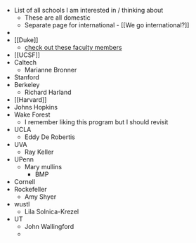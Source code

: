 - List of all schools I am interested in / thinking about
	- These are all domestic
	- Separate page for international - [[We go international?]]
-
- [[Duke]]
	- [check out these faculty members](https://sites.duke.edu/dukeregenerationcenter/affiliated-faculty/)
- [[UCSF]]
- Caltech
	- Marianne Bronner
- Stanford
- Berkeley
	- Richard Harland
- [[Harvard]]
- Johns Hopkins
- Wake Forest
	- I remember liking this program but I should revisit
- UCLA
	- Eddy De Robertis
- UVA
	- Ray Keller
- UPenn
	- Mary mullins
		- BMP
- Cornell
- Rockefeller
	- Amy Shyer
- wustl
	- Lila Solnica-Krezel
- UT
	- John Wallingford
	-